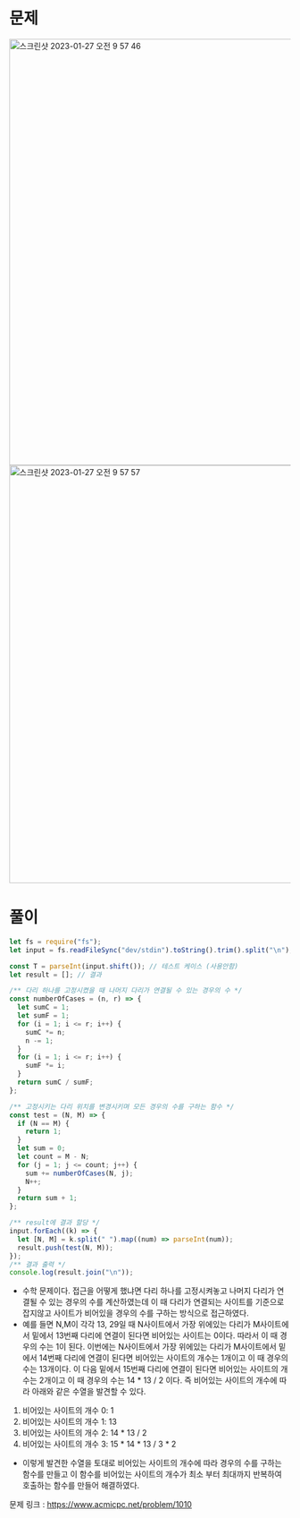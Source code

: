 # 문제

<img width="762" alt="스크린샷 2023-01-27 오전 9 57 46" src="https://user-images.githubusercontent.com/103481518/214985488-16b938fe-5470-433d-b329-d5f6e3930a0e.png">

<img width="747" alt="스크린샷 2023-01-27 오전 9 57 57" src="https://user-images.githubusercontent.com/103481518/214985510-450701a8-1230-4083-9da9-1d91cc120eb0.png">

# 풀이

```javascript
let fs = require("fs");
let input = fs.readFileSync("dev/stdin").toString().trim().split("\n");

const T = parseInt(input.shift()); // 테스트 케이스 (사용안함)
let result = []; // 결과

/** 다리 하나를 고정시켰을 때 나머지 다리가 연결될 수 있는 경우의 수 */
const numberOfCases = (n, r) => {
  let sumC = 1;
  let sumF = 1;
  for (i = 1; i <= r; i++) {
    sumC *= n;
    n -= 1;
  }
  for (i = 1; i <= r; i++) {
    sumF *= i;
  }
  return sumC / sumF;
};

/** 고정시키는 다리 위치를 변경시키며 모든 경우의 수를 구하는 함수 */
const test = (N, M) => {
  if (N == M) {
    return 1;
  }
  let sum = 0;
  let count = M - N;
  for (j = 1; j <= count; j++) {
    sum += numberOfCases(N, j);
    N++;
  }
  return sum + 1;
};

/** result에 결과 할당 */
input.forEach((k) => {
  let [N, M] = k.split(" ").map((num) => parseInt(num));
  result.push(test(N, M));
});
/** 결과 출력 */
console.log(result.join("\n"));
```

- 수학 문제이다. 접근을 어떻게 했냐면 다리 하나를 고정시켜놓고 나머지 다리가 연결될 수 있는 경우의 수를 계산하였는데 이 때 다리가 연결되는 사이트를 기준으로 잡지않고 사이트가 비어있을 경우의 수를 구하는 방식으로 접근하였다.
- 예를 들면 N,M이 각각 13, 29일 때 N사이트에서 가장 위에있는 다리가 M사이트에서 밑에서 13번째 다리에 연결이 된다면 비어있는 사이트는 0이다. 따라서 이 때 경우의 수는 1이 된다. 이번에는 N사이트에서 가장 위에있는 다리가 M사이트에서 밑에서 14번째 다리에 연결이 된다면 비어있는 사이트의 개수는 1개이고 이 때 경우의 수는 13개이다. 이 다음 밑에서 15번째 다리에 연결이 된다면 비어있는 사이트의 개수는 2개이고 이 때 경우의 수는 14 \* 13 / 2 이다. 즉 비어있는 사이트의 개수에 따라 아래와 같은 수열을 발견할 수 있다.

1. 비어있는 사이트의 개수 0: 1
2. 비어있는 사이트의 개수 1: 13
3. 비어있는 사이트의 개수 2: 14 \* 13 / 2
4. 비어있는 사이트의 개수 3: 15 \* 14 \* 13 / 3 \* 2

- 이렇게 발견한 수열을 토대로 비어있는 사이트의 개수에 따라 경우의 수를 구하는 함수를 만들고 이 함수를 비어있는 사이트의 개수가 최소 부터 최대까지 반복하여 호출하는 함수를 만들어 해결하였다.

문제 링크 : https://www.acmicpc.net/problem/1010
